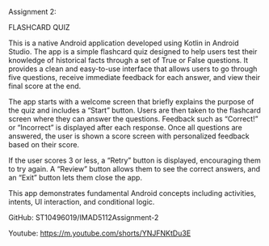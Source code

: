 Assignment 2: 
 
FLASHCARD QUIZ 

 

This is a native Android application developed using Kotlin in Android Studio. The app is a simple flashcard quiz designed to help users test their knowledge of historical facts through a set of True or False questions. It provides a clean and easy-to-use interface that allows users to go through five questions, receive immediate feedback for each answer, and view their final score at the end. 

The app starts with a welcome screen that briefly explains the purpose of the quiz and includes a “Start” button. Users are then taken to the flashcard screen where they can answer the questions. Feedback such as “Correct!” or “Incorrect” is displayed after each response. Once all questions are answered, the user is shown a score screen with personalized feedback based on their score. 

If the user scores 3 or less, a “Retry” button is displayed, encouraging them to try again. A “Review” button allows them to see the correct answers, and an “Exit” button lets them close the app. 

This app demonstrates fundamental Android concepts including activities, intents, UI interaction, and conditional logic. 

GitHub:
ST10496019/IMAD5112Assignment-2 

Youtube:
https://m.youtube.com/shorts/YNJFNKtDu3E


